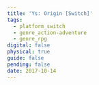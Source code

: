 ```yaml
---
title: 'Ys: Origin [Switch]'
tags:
  - platform_switch
  - genre_action-adventure
  - genre_rpg
digital: false
physical: true
guide: false
pending: false
date: 2017-10-14
---
```

